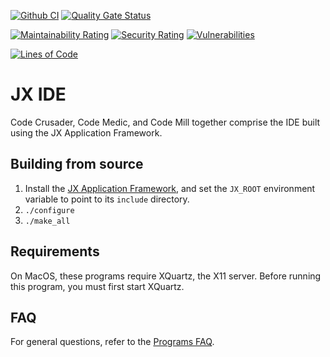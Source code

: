 [![Github CI](https://github.com/jafl/jx-ide/actions/workflows/ci.yml/badge.svg)](https://github.com/jafl/jx-ide/actions/workflows/ci.yml)
[![Quality Gate Status](https://sonarcloud.io/api/project_badges/measure?branch=main&project=jafl_jx-ide&metric=alert_status)](https://sonarcloud.io/dashboard?id=jafl_jx-ide&branch=main)

[![Maintainability Rating](https://sonarcloud.io/api/project_badges/measure?branch=main&project=jafl_jx-ide&metric=sqale_rating)](https://sonarcloud.io/dashboard?id=jafl_jx-ide&branch=main)
[![Security Rating](https://sonarcloud.io/api/project_badges/measure?branch=main&project=jafl_jx-ide&metric=security_rating)](https://sonarcloud.io/dashboard?id=jafl_jx-ide&branch=main)
[![Vulnerabilities](https://sonarcloud.io/api/project_badges/measure?branch=main&project=jafl_jx-ide&metric=vulnerabilities)](https://sonarcloud.io/dashboard?id=jafl_jx-ide&branch=main)

[![Lines of Code](https://sonarcloud.io/api/project_badges/measure?branch=main&project=jafl_jx-ide&metric=ncloc)](https://sonarcloud.io/dashboard?id=jafl_jx-ide&branch=main)

# JX IDE

Code Crusader, Code Medic, and Code Mill together comprise the IDE built using the JX Application Framework.


## Building from source

1. Install the [JX Application Framework](https://github.com/jafl/jx_application_framework),  and set the `JX_ROOT` environment variable to point to its `include` directory.
1. `./configure`
1. `./make_all`


## Requirements

On MacOS, these programs require XQuartz, the X11 server.  Before running this program, you must first start XQuartz.


## FAQ

For general questions, refer to the [Programs FAQ](https://github.com/jafl/jx_application_framework/blob/master/APPS.md).
